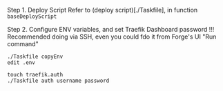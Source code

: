
Step 1. Deploy Script
Refer to (deploy script)[./Taskfile], in function `baseDeployScript`

Step 2. Configure ENV variables, and set Traefik Dashboard password
!!! Recommended doing via SSH, even you could fdo it from Forge's UI "Run command"
```
./Taskfile copyEnv
edit .env
```
```
touch traefik.auth
./Taskfile auth username password
```
